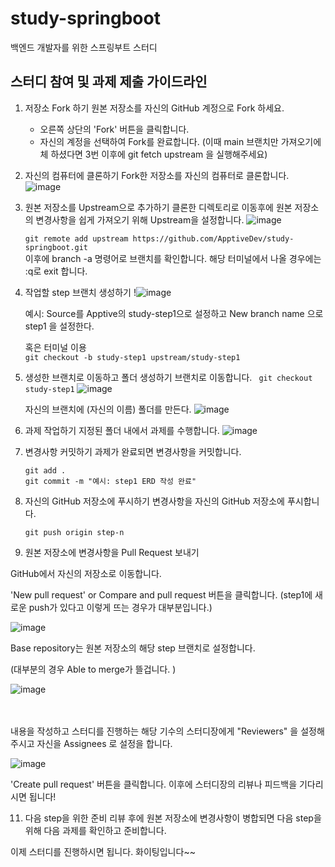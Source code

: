 # study-springboot

백엔드 개발자를 위한 스프링부트 스터디

## 스터디 참여 및 과제 제출 가이드라인

1. 저장소 Fork 하기
원본 저장소를 자신의 GitHub 계정으로 Fork 하세요.
   - 오른쪽 상단의 'Fork' 버튼을 클릭합니다.
   - 자신의 계정을 선택하여 Fork를 완료합니다.
   (이때 main 브랜치만 가져오기에 체 하셨다면 3번 이후에 git fetch upstream 을 실행해주세요)


2. 자신의 컴퓨터에 클론하기
   Fork한 저장소를 자신의 컴퓨터로 클론합니다.
   ![image](https://github.com/ChoMinGi/study-springboot/assets/81455273/f886889c-0bb3-40b6-b8d4-16fc63f5c68d)


3. 원본 저장소를 Upstream으로 추가하기
   클론한 디렉토리로 이동후에 원본 저장소의 변경사항을 쉽게 가져오기 위해 Upstream을 설정합니다.
   ![image](https://github.com/ChoMinGi/study-springboot/assets/81455273/e91ac46c-e66f-40f2-84e3-172766b16b85)

   `git remote add upstream https://github.com/ApptiveDev/study-springboot.git` <br/>
   이후에 branch -a 명령어로 브랜치를 확인합니다. 해당 터미널에서 나올 경우에는 :q로 exit 합니다.

   
4. 작업할 step 브랜치 생성하기
   !![image](https://github.com/ChoMinGi/study-springboot/assets/81455273/5f7817b6-24eb-4f10-b513-8f4d6ddca5ee)

   예시: Source를 Apptive의 study-step1으로 설정하고 New branch name 으로 step1 을 설정한다.<br/>

   혹은 터미널 이용<br/>
   `git checkout -b study-step1 upstream/study-step1`<br/>


6. 생성한 브랜치로 이동하고 폴더 생성하기
   브랜치로 이동합니다.
     ``` git checkout study-step1```
   ![image](https://github.com/ChoMinGi/study-springboot/assets/81455273/5dc67e9c-69bd-445d-9095-fc2f6429c971)



   자신의 브랜치에 (자신의 이름) 폴더를 만든다.
   ![image](https://github.com/ChoMinGi/study-springboot/assets/81455273/9f3d65f3-c118-49dd-8c29-3a4cea145f09)



7. 과제 작업하기
   지정된 폴더 내에서 과제를 수행합니다.
   ![image](https://github.com/ChoMinGi/study-springboot/assets/81455273/bfcf1797-b9c0-42b7-8117-51bb2e8e6e61)



8. 변경사항 커밋하기
   과제가 완료되면 변경사항을 커밋합니다.

   ```
   git add .
   git commit -m "예시: step1 ERD 작성 완료"
   ```



9. 자신의 GitHub 저장소에 푸시하기
   변경사항을 자신의 GitHub 저장소에 푸시합니다.


    `git push origin step-n`

   

10. 원본 저장소에 변경사항을 Pull Request 보내기

   GitHub에서 자신의 저장소로 이동합니다.<br/>

   
   'New pull request' or Compare and pull request 버튼을 클릭합니다. (step1에 새로운 push가 있다고 이렇게 뜨는 경우가 대부분입니다.)<br/>

   
   ![image](https://github.com/ChoMinGi/study-springboot/assets/81455273/f58d70c8-1ca1-4913-a135-34c04e5de39b)

   Base repository는 원본 저장소의 해당 step 브랜치로 설정합니다.<br/>

   
   (대부분의 경우 Able to merge가 뜰겁니다. )<br/>

   
   ![image](https://github.com/ChoMinGi/study-springboot/assets/81455273/b9da9916-1ea4-49c7-9558-06590dda2ed7)
   
   <br/><br/>
   내용을 작성하고 스터디를 진행하는 해당 기수의 스터디장에게 "Reviewers" 을 설정해주시고 자신을 Assignees 로 설정을 합니다.<br/>
   
   ![image](https://github.com/ChoMinGi/study-springboot/assets/81455273/9bcc3638-f796-4f84-bdf6-1b3e40fdf7c2)
   
   'Create pull request' 버튼을 클릭합니다. 이후에 스터디장의 리뷰나 피드백을 기다리시면 됩니다!

   



11. 다음 step을 위한 준비
   리뷰 후에 원본 저장소에 변경사항이 병합되면 다음 step을 위해 다음 과제를 확인하고 준비합니다.



이제 스터디를 진행하시면 됩니다. 화이팅입니다~~
